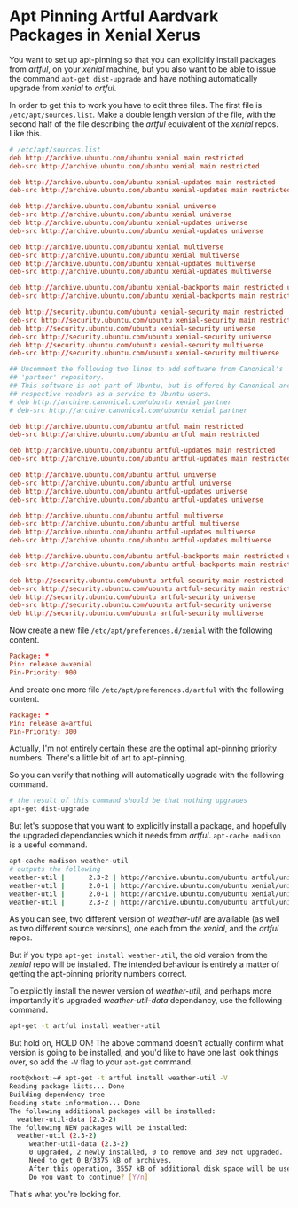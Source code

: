 # Apt Pinning Artful Aardvark Packages in Xenial Xerus

You want to set up apt-pinning so that you can explicitly install packages from
*artful*, on your *xenial* machine, but you also want to be able to issue the command
`apt-get dist-upgrade` and have nothing automatically upgrade from *xenial* to *artful*.

In order to get this to work you have to edit three files. The first file is
`/etc/apt/sources.list`. Make a double length version of the file, with the second
half of the file describing the *artful* equivalent of the *xenial* repos.
Like this.

```conf
# /etc/apt/sources.list
deb http://archive.ubuntu.com/ubuntu xenial main restricted
deb-src http://archive.ubuntu.com/ubuntu xenial main restricted

deb http://archive.ubuntu.com/ubuntu xenial-updates main restricted
deb-src http://archive.ubuntu.com/ubuntu xenial-updates main restricted

deb http://archive.ubuntu.com/ubuntu xenial universe
deb-src http://archive.ubuntu.com/ubuntu xenial universe
deb http://archive.ubuntu.com/ubuntu xenial-updates universe
deb-src http://archive.ubuntu.com/ubuntu xenial-updates universe

deb http://archive.ubuntu.com/ubuntu xenial multiverse
deb-src http://archive.ubuntu.com/ubuntu xenial multiverse
deb http://archive.ubuntu.com/ubuntu xenial-updates multiverse
deb-src http://archive.ubuntu.com/ubuntu xenial-updates multiverse

deb http://archive.ubuntu.com/ubuntu xenial-backports main restricted universe multiverse
deb-src http://archive.ubuntu.com/ubuntu xenial-backports main restricted universe multiverse

deb http://security.ubuntu.com/ubuntu xenial-security main restricted
deb-src http://security.ubuntu.com/ubuntu xenial-security main restricted
deb http://security.ubuntu.com/ubuntu xenial-security universe
deb-src http://security.ubuntu.com/ubuntu xenial-security universe
deb http://security.ubuntu.com/ubuntu xenial-security multiverse
deb-src http://security.ubuntu.com/ubuntu xenial-security multiverse

## Uncomment the following two lines to add software from Canonical's
## 'partner' repository.
## This software is not part of Ubuntu, but is offered by Canonical and the
## respective vendors as a service to Ubuntu users.
# deb http://archive.canonical.com/ubuntu xenial partner
# deb-src http://archive.canonical.com/ubuntu xenial partner

deb http://archive.ubuntu.com/ubuntu artful main restricted
deb-src http://archive.ubuntu.com/ubuntu artful main restricted

deb http://archive.ubuntu.com/ubuntu artful-updates main restricted
deb-src http://archive.ubuntu.com/ubuntu artful-updates main restricted

deb http://archive.ubuntu.com/ubuntu artful universe
deb-src http://archive.ubuntu.com/ubuntu artful universe
deb http://archive.ubuntu.com/ubuntu artful-updates universe
deb-src http://archive.ubuntu.com/ubuntu artful-updates universe

deb http://archive.ubuntu.com/ubuntu artful multiverse
deb-src http://archive.ubuntu.com/ubuntu artful multiverse
deb http://archive.ubuntu.com/ubuntu artful-updates multiverse
deb-src http://archive.ubuntu.com/ubuntu artful-updates multiverse

deb http://archive.ubuntu.com/ubuntu artful-backports main restricted universe multiverse
deb-src http://archive.ubuntu.com/ubuntu artful-backports main restricted universe multiverse

deb http://security.ubuntu.com/ubuntu artful-security main restricted
deb-src http://security.ubuntu.com/ubuntu artful-security main restricted
deb http://security.ubuntu.com/ubuntu artful-security universe
deb-src http://security.ubuntu.com/ubuntu artful-security universe
deb http://security.ubuntu.com/ubuntu artful-security multiverse
```

Now create a new file `/etc/apt/preferences.d/xenial` with the
following content.

```conf
Package: *
Pin: release a=xenial
Pin-Priority: 900
```

And create one more file `/etc/apt/preferences.d/artful` with the
following content.

```conf
Package: *
Pin: release a=artful
Pin-Priority: 300
```

Actually, I'm not entirely certain these are the optimal apt-pinning
priority numbers. There's a little bit of art to apt-pinning.

So you can verify that nothing will automatically upgrade with the
following command.

```bash
# the result of this command should be that nothing upgrades
apt-get dist-upgrade
```

But let's suppose that you want to explicitly install a package, and
hopefully the upgraded dependancies which it needs from *artful*.
`apt-cache madison` is a useful command.

```bash
apt-cache madison weather-util
# outputs the following
weather-util |      2.3-2 | http://archive.ubuntu.com/ubuntu artful/universe amd64 Packages
weather-util |      2.0-1 | http://archive.ubuntu.com/ubuntu xenial/universe amd64 Packages
weather-util |      2.0-1 | http://archive.ubuntu.com/ubuntu xenial/universe Sources
weather-util |      2.3-2 | http://archive.ubuntu.com/ubuntu artful/universe Sources
```

As you can see, two different version of *weather-util* are available (as
well as two different source versions), one each from the *xenial*,
and the *artful* repos.

But if you type `apt-get install weather-util`, the old version from the *xenial*
repo will be installed. The intended behaviour is entirely a matter of getting
the apt-pinning priority numbers correct.

To explicitly install the newer version of *weather-util*, and perhaps more
importantly it's upgraded *weather-util-data* dependancy, use the following command.

```bash
apt-get -t artful install weather-util
```

But hold on, HOLD ON! The above command doesn't actually confirm what version is
going to be installed, and you'd like to have one last look things over, so add
the `-V` flag to your `apt-get` command.

```bash
root@xhost:~# apt-get -t artful install weather-util -V
Reading package lists... Done
Building dependency tree       
Reading state information... Done
The following additional packages will be installed:
  weather-util-data (2.3-2)
The following NEW packages will be installed:
  weather-util (2.3-2)
     weather-util-data (2.3-2)
     0 upgraded, 2 newly installed, 0 to remove and 389 not upgraded.
     Need to get 0 B/3375 kB of archives.
     After this operation, 3557 kB of additional disk space will be used.
     Do you want to continue? [Y/n] 
```

That's what you're looking for.
